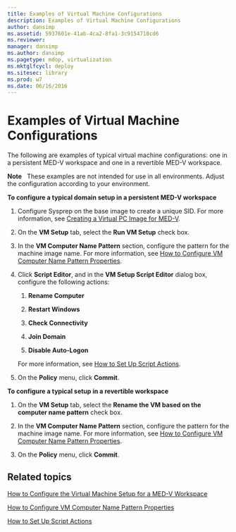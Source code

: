 ```yaml
---
title: Examples of Virtual Machine Configurations
description: Examples of Virtual Machine Configurations
author: dansimp
ms.assetid: 5937601e-41ab-4ca2-8fa1-3c9154710cd6
ms.reviewer: 
manager: dansimp
ms.author: dansimp
ms.pagetype: mdop, virtualization
ms.mktglfcycl: deploy
ms.sitesec: library
ms.prod: w7
ms.date: 06/16/2016
---
```



# Examples of Virtual Machine Configurations


The following are examples of typical virtual machine configurations: one in a persistent MED-V workspace and one in a revertible MED-V workspace.

**Note**  
These examples are not intended for use in all environments. Adjust the configuration according to your environment.

 

**To configure a typical domain setup in a persistent MED-V workspace**

1.  Configure Sysprep on the base image to create a unique SID. For more information, see [Creating a Virtual PC Image for MED-V](creating-a-virtual-pc-image-for-med-v.md#bkmk-howtoconfiguresysprepformedvimages).

2.  On the **VM Setup** tab, select the **Run VM Setup** check box.

3.  In the **VM Computer Name Pattern** section, configure the pattern for the machine image name. For more information, see [How to Configure VM Computer Name Pattern Properties](how-to-configure-vm-computer-name-pattern-propertiesmedvv2.md).

4.  Click **Script Editor**, and in the **VM Setup Script Editor** dialog box, configure the following actions:

    1.  **Rename Computer**

    2.  **Restart Windows**

    3.  **Check Connectivity**

    4.  **Join Domain**

    5.  **Disable Auto-Logon**

    For more information, see [How to Set Up Script Actions](how-to-set-up-script-actions.md).

5.  On the **Policy** menu, click **Commit**.

**To configure a typical setup in a revertible workspace**

1.  On the **VM Setup** tab, select the **Rename the VM based on the computer name pattern** check box.

2.  In the **VM Computer Name Pattern** section, configure the pattern for the machine image name. For more information, see [How to Configure VM Computer Name Pattern Properties](how-to-configure-vm-computer-name-pattern-propertiesmedvv2.md).

3.  On the **Policy** menu, click **Commit**.

## Related topics


[How to Configure the Virtual Machine Setup for a MED-V Workspace](how-to-configure-the-virtual-machine-setup-for-a-med-v-workspacemedvv2.md)

[How to Configure VM Computer Name Pattern Properties](how-to-configure-vm-computer-name-pattern-propertiesmedvv2.md)

[How to Set Up Script Actions](how-to-set-up-script-actions.md)

 

 





